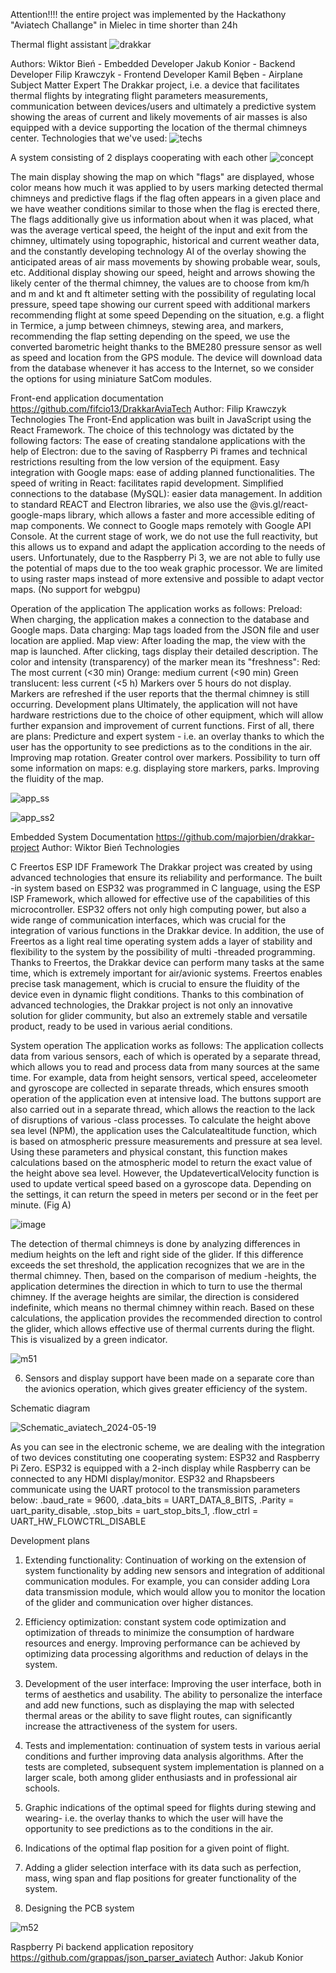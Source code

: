 Attention!!!! the entire project was implemented by the Hackathony "Aviatech Challange" in Mielec in time shorter than 24h

Thermal flight assistant
![drakkar](https://github.com/majorBien/drakkar-project/assets/122567282/e06a6866-3b9f-4182-b599-cbed8aefec30)



Authors:
Wiktor Bień - Embedded Developer
Jakub Konior - Backend Developer
Filip Krawczyk - Frontend Developer
Kamil Bęben - Airplane Subject Matter Expert
The Drakkar project, i.e. a device that facilitates thermal flights by integrating flight parameters measurements, communication between devices/users and ultimately a predictive system showing the areas of current and likely movements of air masses is also equipped with a device supporting the location of the thermal chimneys center.
Technologies that we've used:
![techs](https://github.com/majorBien/drakkar-project/assets/122567282/61d99629-9f00-40d0-965c-fbe497031654)

 
A system consisting of 2 displays cooperating with each other 
![concept](https://github.com/majorBien/drakkar-project/assets/122567282/4f82219e-fd74-4118-9807-29f00a2f07b4)

The main display showing the map on which "flags" are displayed, whose color means how much it was applied to by users marking detected thermal chimneys and predictive flags if the flag often appears in a given place and we have weather conditions similar to those when the flag is erected there, The flags additionally give us information about when it was placed, what was the average vertical speed, the height of the input and exit from the chimney, ultimately using topographic, historical and current weather data, and the constantly developing technology AI of the overlay showing the anticipated areas of air mass movements by showing probable wear, souls, etc.
Additional display showing our speed, height and arrows showing the likely center of the thermal chimney, the values are to choose from km/h and m and kt and ft altimeter setting with the possibility of regulating local pressure, speed tape showing our current speed with additional markers recommending flight at some speed Depending on the situation, e.g. a flight in Termice, a jump between chimneys, stewing area, and markers, recommending the flap setting depending on the speed, we use the converted barometric height thanks to the BME280 pressure sensor as well as speed and location from the GPS module.
The device will download data from the database whenever it has access to the Internet, so we consider the options for using miniature SatCom modules.

Front-end application documentation
https://github.com/fifcio13/DrakkarAviaTech
Author: Filip Krawczyk
Technologies
The Front-End application was built in JavaScript using the React Framework. The choice of this technology was dictated by the following factors:
The ease of creating standalone applications with the help of Electron: due to the saving of Raspberry Pi frames and technical restrictions resulting from the low version of the equipment.
Easy integration with Google maps: ease of adding planned functionalities.
The speed of writing in React: facilitates rapid development.
Simplified connections to the database (MySQL): easier data management.
In addition to standard REACT and Electron libraries, we also use the @vis.gl/react-google-maps library, which allows a faster and more accessible editing of map components. We connect to Google maps remotely with Google API Console.
At the current stage of work, we do not use the full reactivity, but this allows us to expand and adapt the application according to the needs of users. Unfortunately, due to the Raspberry Pi 3, we are not able to fully use the potential of maps due to the too weak graphic processor. We are limited to using raster maps instead of more extensive and possible to adapt vector maps. (No support for webgpu)


Operation of the application
The application works as follows:
Preload: When charging, the application makes a connection to the database and Google maps.
Data charging: Map tags loaded from the JSON file and user location are applied.
Map view: After loading the map, the view with the map is launched. After clicking, tags display their detailed description. The color and intensity (transparency) of the marker mean its "freshness":
Red: The most current (<30 min)
Orange: medium current (<90 min)
Green translucent: less current (<5 h)
Markers over 5 hours do not display.
Markers are refreshed if the user reports that the thermal chimney is still occurring.
Development plans
Ultimately, the application will not have hardware restrictions due to the choice of other equipment, which will allow further expansion and improvement of current functions. First of all, there are plans:
Predicture and expert system - i.e. an overlay thanks to which the user has the opportunity to see predictions as to the conditions in the air.
Improving map rotation.
Greater control over markers.
Possibility to turn off some information on maps: e.g. displaying store markers, parks.
Improving the fluidity of the map.

![app_ss](https://github.com/majorBien/drakkar-project/assets/122567282/11824d8f-2fe1-4e40-9cc8-7cfd5823cd76)

![app_ss2](https://github.com/majorBien/drakkar-project/assets/122567282/7837cb90-1188-4bb0-a863-71cb1346ea1f)

Embedded System Documentation
https://github.com/majorbien/drakkar-project
Author: Wiktor Bień
Technologies

C
Freertos
ESP IDF Framework
The Drakkar project was created by using advanced technologies that ensure its reliability and performance. The built -in system based on ESP32 was programmed in C language, using the ESP ISP Framework, which allowed for effective use of the capabilities of this microcontroller. ESP32 offers not only high computing power, but also a wide range of communication interfaces, which was crucial for the integration of various functions in the Drakkar device.
In addition, the use of Freertos as a light real time operating system adds a layer of stability and flexibility to the system by the possibility of multi -threaded programming. Thanks to Freertos, the Drakkar device can perform many tasks at the same time, which is extremely important for air/avionic systems. Freertos enables precise task management, which is crucial to ensure the fluidity of the device even in dynamic flight conditions.
Thanks to this combination of advanced technologies, the Drakkar project is not only an innovative solution for glider community, but also an extremely stable and versatile product, ready to be used in various aerial conditions.




System operation
The application works as follows:
The application collects data from various sensors, each of which is operated by a separate thread, which allows you to read and process data from many sources at the same time. For example, data from height sensors, vertical speed, acceleometer and gyroscope are collected in separate threads, which ensures smooth operation of the application even at intensive load.
The buttons support are also carried out in a separate thread, which allows the reaction to the lack of disruptions of various -class processes.
To calculate the height above sea level (NPM), the application uses the Calculatealtitude function, which is based on atmospheric pressure measurements and pressure at sea level. Using these parameters and physical constant, this function makes calculations based on the atmospheric model to return the exact value of the height above sea level.
However, the UpdateverticalVelocity function is used to update vertical speed based on a gyroscope data. Depending on the settings, it can return the speed in meters per second or in the feet per minute. (Fig A)

![image](https://github.com/majorBien/drakkar-project/assets/122567282/33cccdd0-d869-4bac-b1c5-da39f5f0f004)

The detection of thermal chimneys is done by analyzing differences in medium heights on the left and right side of the glider. If this difference exceeds the set threshold, the application recognizes that we are in the thermal chimney. Then, based on the comparison of medium -heights, the application determines the direction in which to turn to use the thermal chimney. If the average heights are similar, the direction is considered indefinite, which means no thermal chimney within reach. Based on these calculations, the application provides the recommended direction to control the glider, which allows effective use of thermal currents during the flight. This is visualized by a green indicator. 


![m51](https://github.com/majorBien/drakkar-project/assets/122567282/2b249c62-20f5-470b-bf0e-1296b5863449)



6. Sensors and display support have been made on a separate core than the avionics operation, which gives greater efficiency of the system.

Schematic diagram

![Schematic_aviatech_2024-05-19](https://github.com/majorBien/drakkar-project/assets/122567282/bd79581c-b127-4602-a82c-84c190d5c2fd)



As you can see in the electronic scheme, we are dealing with the integration of two devices constituting one cooperating system: ESP32 and Raspberry Pi Zero. ESP32 is equipped with a 2-inch display while Raspberry can be connected to any HDMI display/monitor. ESP32 and Rhapsbeers communicate using the UART protocol to the transmission parameters below:
         .baud_rate = 9600,
         .data_bits = UART_DATA_8_BITS,
         .Parity = uart_parity_disable,
         .stop_bits = uart_stop_bits_1,
         .flow_ctrl = UART_HW_FLOWCTRL_DISABLE

Development plans
1. Extending functionality: Continuation of working on the extension of system functionality by adding new sensors and integration of additional communication modules. For example, you can consider adding Lora data transmission module, which would allow you to monitor the location of the glider and communication over higher distances.

2. Efficiency optimization: constant system code optimization and optimization of threads to minimize the consumption of hardware resources and energy. Improving performance can be achieved by optimizing data processing algorithms and reduction of delays in the system.

3. Development of the user interface: Improving the user interface, both in terms of aesthetics and usability. The ability to personalize the interface and add new functions, such as displaying the map with selected thermal areas or the ability to save flight routes, can significantly increase the attractiveness of the system for users.


6. Tests and implementation: continuation of system tests in various aerial conditions and further improving data analysis algorithms. After the tests are completed, subsequent system implementation is planned on a larger scale, both among glider enthusiasts and in professional air schools.

7. Graphic indications of the optimal speed for flights during stewing and wearing- i.e. the overlay thanks to which the user will have the opportunity to see predictions as to the conditions in the air.
8. Indications of the optimal flap position for a given point of flight.
9. Adding a glider selection interface with its data such as perfection, mass, wing span and flap positions for greater functionality of the system.

10. Designing the PCB system

   ![m52](https://github.com/majorBien/drakkar-project/assets/122567282/a32394b0-1099-4c76-8320-0154f7437f40)


Raspberry Pi backend application repository
https://github.com/grappas/json_parser_aviatech
Author: Jakub Konior

